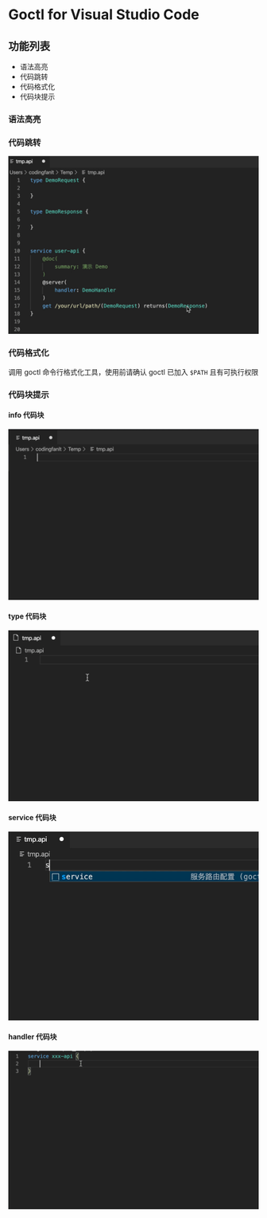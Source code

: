 # Goctl for Visual Studio Code

## 功能列表

* 语法高亮
* 代码跳转
* 代码格式化
* 代码块提示

### 语法高亮


### 代码跳转

![jump](docs/images/jump.gif)

### 代码格式化

调用 goctl 命令行格式化工具，使用前请确认 goctl 已加入 `$PATH` 且有可执行权限

### 代码块提示

#### info 代码块

![info](docs/images/info.gif)

#### type 代码块

![type](docs/images/type.gif)


#### service 代码块

![type](docs/images/service.gif)

#### handler 代码块

![type](docs/images/handler.gif)
